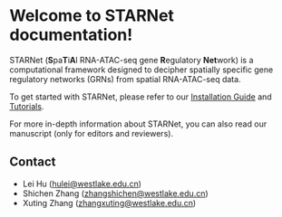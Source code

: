 # Welcome to STARNet documentation!

<!-- ![STARNet](img/STARNet.png) -->

<div class="result" markdown>
<!-- ![omicverse-light](img/figure1.png#gh-light-mode-only)-->

STARNet (**S**pa**T**i**A**l RNA-ATAC-seq gene **R**egulatory **Net**work) is a computational framework designed to decipher spatially specific gene regulatory networks (GRNs) from spatial RNA-ATAC-seq data.

To get started with STARNet, please refer to our [Installation Guide](installation_guide.md) and [Tutorials](tutorials/Tutorial_1_GRN_Inference.ipynb).

For more in-depth information about STARNet, you can also read our manuscript (only for editors and reviewers).

</div>

<div class="Contact" markdown>

## Contact

- Lei Hu ([hulei@westlake.edu.cn](mailto:hulei@westlake.edu.cn))
- Shichen Zhang ([zhangshichen@westlake.edu.cn](mailto:zhangshichen@westlake.edu.cn))
- Xuting Zhang ([zhangxuting@westlake.edu.cn](mailto:zhangxuting@westlake.edu.cn))
</div>